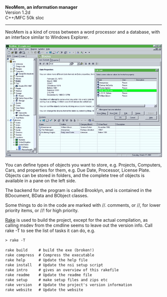 **NeoMem, an information manager**  
Version 1.2d  
C++/MFC 50k sloc
<hr/>

NeoMem is a kind of cross between a word processor and a database,
with an interface similar to Windows Explorer. 

<img src="screenshots/neomem800.png" />

You can define types of objects you want to store, e.g. Projects, 
Computers, Cars, and properties for them, e.g. Due Date, Processor, 
License Plate. Objects can be stored in folders, and the complete
tree of objects is available in a pane on the left side. 

The backend for the program is called Brooklyn, and is contained in
the BDocument, BData and BObject classes. 

Some things to do in the code are marked with //. comments, 
or //, for lower priority items, or //! for high priority. 

[Rake][1] is used to build the project, except for the actual compilation, 
as calling msdev from the cmdline seems to leave out the version info. 
Call rake -T to see the list of tasks it can do, e.g.

```
> rake -T

rake build     # build the exe (broken!)
rake compress  # Compress the executable
rake help      # Update the help file
rake install   # Update the nsi setup script
rake intro     # gives an overview of this rakefile
rake readme    # Update the readme file
rake setup     # make setup files and zips etc
rake version   # Update the project's version information
rake website   # Update the website
```


[1]: http://rake.rubyforge.org/

